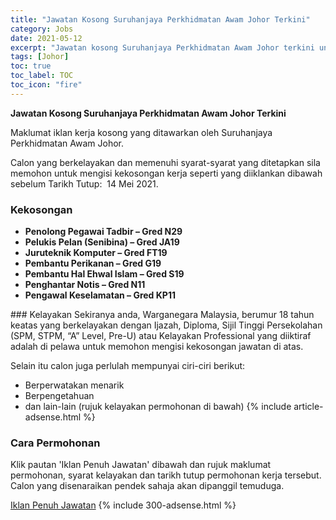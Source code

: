 ```yaml
---
title: "Jawatan Kosong Suruhanjaya Perkhidmatan Awam Johor Terkini" 
category: Jobs 
date: 2021-05-12 
excerpt: "Jawatan kosong Suruhanjaya Perkhidmatan Awam Johor terkini untuk kekosongan Penolong Pegawai Tadbir – Gred N29 ,Pelukis Pelan (Senibina) – Gred JA19 ,Juruteknik Komputer – Gred FT19 ,Pembantu Perikanan – Gred G19 ,Pembantu Hal Ehwal Islam – Gred S19 ,Penghantar Notis – Gred N11 ,Pengawal Keselamatan – Gred KP11" 
tags: [Johor] 
toc: true 
toc_label: TOC 
toc_icon: "fire" 
--- 
```


**Jawatan Kosong Suruhanjaya Perkhidmatan Awam Johor Terkini**

Maklumat iklan kerja kosong yang ditawarkan oleh Suruhanjaya Perkhidmatan Awam Johor. 

Calon yang berkelayakan dan memenuhi syarat-syarat yang ditetapkan sila memohon untuk mengisi kekosongan kerja seperti yang diiklankan dibawah sebelum Tarikh Tutup:  14 Mei 2021. 
### Kekosongan 
<ul>
<li><strong>Penolong Pegawai Tadbir &#8211; Gred N29&#160;</strong></li>
<li><strong>Pelukis Pelan (Senibina) &#8211; Gred JA19&#160;</strong></li>
<li><strong>Juruteknik Komputer &#8211; Gred FT19&#160;</strong></li>
<li><strong>Pembantu Perikanan &#8211; Gred G19&#160;</strong></li>
<li><strong>Pembantu Hal Ehwal Islam &#8211; Gred S19&#160;</strong></li>
<li><strong>Penghantar Notis &#8211; Gred N11&#160;</strong></li>
<li><strong>Pengawal Keselamatan &#8211; Gred KP11&#160;</strong></li>
</ul> 
### Kelayakan 
Sekiranya anda, Warganegara Malaysia, berumur 18 tahun keatas yang berkelayakan dengan Ijazah, Diploma, Sijil Tinggi Persekolahan (SPM, STPM, “A” Level, Pre-U) atau Kelayakan Professional yang diiktiraf adalah di pelawa untuk memohon mengisi kekosongan jawatan di atas.

Selain itu calon juga perlulah mempunyai ciri-ciri berikut:
- Berperwatakan menarik
- Berpengetahuan
- dan lain-lain (rujuk kelayakan permohonan di bawah) 
{% include article-adsense.html %} 
### Cara Permohonan 
Klik pautan 'Iklan Penuh Jawatan' dibawah dan rujuk maklumat permohonan, syarat kelayakan dan tarikh tutup permohonan kerja tersebut.
Calon yang disenaraikan pendek sahaja akan dipanggil temuduga.

<a href="http://spaj.johor.gov.my/v3/" class="btn btn--info" target="_blank" rel="nofollow noopenner">Iklan Penuh Jawatan</a> 
{% include 300-adsense.html %} 